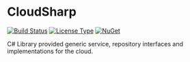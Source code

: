 # CloudSharp
[![Build Status](https://travis-ci.org/lewisgcm/CloudSharp.svg?branch=master)](https://travis-ci.org/lewisgcm/CloudSharp)
[![License Type](https://img.shields.io/badge/license-GPL%203.0-blue.svg)](https://www.gnu.org/licenses/gpl-3.0.en.html)
[![NuGet](https://badge.fury.io/nu/CloudSharp.svg)](https://www.nuget.org/packages/cloudsharp/)

C# Library provided generic service, repository interfaces and implementations for the cloud.